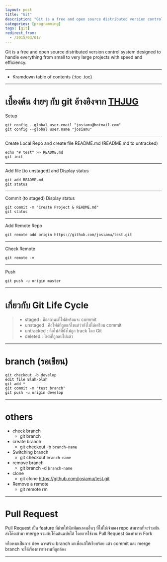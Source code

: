 ```yaml
---
layout: post
title: "Git"
description: "Git is a free and open source distributed version control system"
categories: [programming]
tags: [git]
redirect_from:
  - /2015/03/01/
---
```


Git is a free and open source distributed version control system designed to handle everything from small to very large projects with speed and efficiency.

---

* Kramdown table of contents
{:toc .toc}

---

# เบื้องต้น ง่ายๆ กับ git อ้างอิงจาก [THJUG](https://www.facebook.com/notes/thjug/git-introduction/854888484528822)

Setup
~~~
git config --global user.email "josiamu@hotmail.com"
git config --global user.name "josiamu"
~~~

---

Create Local Repo and create file README.md (README.md to untracked)
~~~
echo "# test" >> README.md
git init
~~~

---

Add file [to unstaged] and Display status
~~~
git add README.md  
git status
~~~

---

Commit (to staged) Display status 
~~~
git commit -m "Create Project & README.md"
git status
~~~

---

Add Remote Repo
~~~
git remote add origin https://github.com/josiamu/test.git
~~~

---

Check Remote
~~~
git remote -v
~~~

---

Push
~~~
git push -u origin master
~~~

---

# เกี่ยวกับ Git Life Cycle

> * staged : คือสถานะที่ไฟล์พร้อมจะ commit
> * unstaged : คือไฟล์ที่ถูกแก้ไขแต่ว่ายังไม่ได้เตรียม commit
> * untracked : คือไฟล์ที่ยังไม่ถูก track โดย Git
> * deleted : ไฟล์ที่ถูกลบไปแล้ว

---

# branch (รอเขียน)

~~~
git checkout -b develop
edit file Blah-blah
git add *
git commit -m "test branch"
git push -u origin develop
~~~

---


# others

- check branch
  - git branch
- create branch
  - git checkout -b `branch-name`
- Switching branch
  - git checkout `branch-name`
- remove branch
  - git branch -d `branch-name`
- clone
  - git clone https://github.com/josiamu/test.git
- Remove a remote
  - git remote rm
  
---


# Pull Request

Pull Request เป็น feature ที่ช่วยให้นักพัฒนาคนอื่นๆ ที่ไม่ใช่เจ้าของ repo สามารถที่จะร่วมกันส่งโค๊ดเข้ามา merge รวมกับโค๊ดต้นฉบับได้ โดยการใช้งาน Pull Request ต้องทำการ Fork

หรือหากเป็นการ dev ควรสร้าง branch มาเพื่อแก้ให้เรียบร้อย แล้ว commit และ merge branch จะได้เรื่องการทำงานที่ถูกต้อง

---